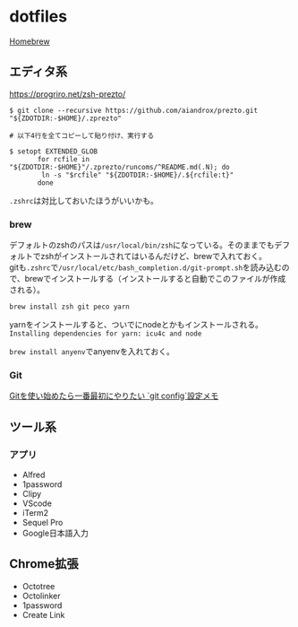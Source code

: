 # dotfiles

[Homebrew](https://brew.sh/index_ja)

## エディタ系

https://progriro.net/zsh-prezto/

```
$ git clone --recursive https://github.com/aiandrox/prezto.git "${ZDOTDIR:-$HOME}/.zprezto"

# 以下4行を全てコピーして貼り付け、実行する

$ setopt EXTENDED_GLOB
	   for rcfile in "${ZDOTDIR:-$HOME}"/.zprezto/runcoms/^README.md(.N); do
 		ln -s "$rcfile" "${ZDOTDIR:-$HOME}/.${rcfile:t}"
	   done
```

`.zshrc`は対比しておいたほうがいいかも。

### brew

デフォルトのzshのパスは`/usr/local/bin/zsh`になっている。そのままでもデフォルトでzshがインストールされてはいるんだけど、brewで入れておく。  
gitも`.zshrc`で`/usr/local/etc/bash_completion.d/git-prompt.sh`を読み込むので、brewでインストールする（インストールすると自動でこのファイルが作成される）。

```
brew install zsh git peco yarn
```

yarnをインストールすると、ついでにnodeとかもインストールされる。  
`Installing dependencies for yarn: icu4c and node`

`brew install anyenv`でanyenvを入れておく。

### Git

[Gitを使い始めたら一番最初にやりたい \`git config\`設定メモ](https://blog.katsubemakito.net/git/git-config-1st)

## ツール系

### アプリ

- Alfred
- 1password
- Clipy
- VScode
- iTerm2
- Sequel Pro
- Google日本語入力

## Chrome拡張

- Octotree
- Octolinker
- 1password
- Create Link
